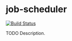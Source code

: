 # job-scheduler

[![Build Status](https://travis-ci.org/githubuser/job-scheduler.png)](https://travis-ci.org/githubuser/job-scheduler)

TODO Description.
